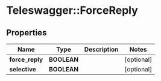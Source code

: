 # Teleswagger::ForceReply

## Properties
Name | Type | Description | Notes
------------ | ------------- | ------------- | -------------
**force_reply** | **BOOLEAN** |  | [optional] 
**selective** | **BOOLEAN** |  | [optional] 



